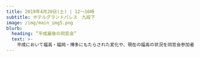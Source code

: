 ```yaml
---
title: 2019年4月20日(土) | 12〜16時
subtitle: ホテルグランドパレス　九段下
image: /img/main_img5.png
blurb:
  heading: ”平成最後の同窓会”
  text: >-
    平成において福高・福岡・博多にもたらされた変化や、現在の福高の状況を同窓会参加者の各世代に提供し、参加者が過ごした平成の時代を振り返るとともに、世代間の交流のきっかけとしたい
---
```


